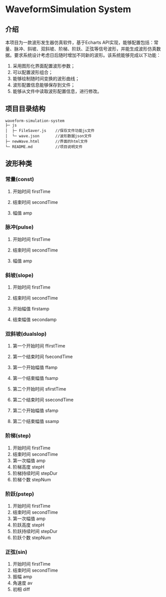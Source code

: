 # WaveformSimulation System

## 介绍

本项目为一款波形发生器仿真软件，基于Echarts API实现，能够配置包括：常量、脉冲、斜坡、双斜坡、阶梯、阶跃、正弦等信号波形，并能生成波形仿真数据。要求系统设计考虑日后随时增加不同新的波形。该系统能够完成以下功能：

1. 采用图形化界面配置波形参数；
2. 可以配置波形组合；
3. 能够绘制随时间变换的波形曲线；
4. 波形配置信息能够保存到文件；
5. 能够从文件中读取波形配置信息，进行修改。

## 项目目录结构

```
waveform-simulation-system
├─ js
│  ├─ FileSaver.js    //保存文件功能js文件
│  └─ wave.json		  //波形数据json文件
├─ newWave.html		  //界面的html文件
└─ README.md		  //项目说明文件
```

## 波形种类

### 常量(const)

1. 开始时间 firstTime

2. 结束时间 secondTime

3. 幅值 amp

### 脉冲(pulse)

1. 开始时间 firstTime

2. 结束时间 secondTime

3. 幅值 amp


### 斜坡(slope)

1. 开始时间 firstTime

2. 结束时间 secondTime

3. 开始幅值 firstamp

4. 结束幅值 secondamp


### 双斜坡(dualslop)

1. 第一个开始时间 ffirstTime

2. 第一个结束时间 fsecondTime

3. 第一个开始幅值 ffamp

4. 第一个结束幅值 fsamp

5. 第二个开始时间 sfirstTime

6. 第二个结束时间 ssecondTime

7. 第二个开始幅值 sfamp

8. 第二个结束幅值 ssamp

   

### 阶梯(step)

1. 开始时间 firstTime
2. 结束时间 secondTime
3. 第一次幅值 amp
4. 阶梯高度 stepH
5. 阶梯持续时间 stepDur
6. 阶梯个数 stepNum

### 阶跃(pstep)

1. 开始时间 firstTime
2. 结束时间 secondTime
3. 第一次幅值 amp
4. 阶跃高度 stepH
5. 阶跃持续时间 stepDur
6. 阶跃个数 stepNum

### 正弦(sin)

1. 开始时间 firstTime
2. 结束时间 secondTime
3. 振幅 amp
4. 角速度 av
5. 初相 diff

